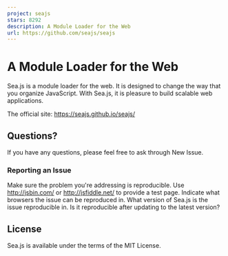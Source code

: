 ```yaml
---
project: seajs
stars: 8292
description: A Module Loader for the Web
url: https://github.com/seajs/seajs
---
```


A Module Loader for the Web
===========================

Sea.js is a module loader for the web. It is designed to change the way that you organize JavaScript. With Sea.js, it is pleasure to build scalable web applications.

The official site: https://seajs.github.io/seajs/

Questions?
----------

If you have any questions, please feel free to ask through New Issue.

### Reporting an Issue

Make sure the problem you're addressing is reproducible. Use http://jsbin.com/ or http://jsfiddle.net/ to provide a test page. Indicate what browsers the issue can be reproduced in. What version of Sea.js is the issue reproducible in. Is it reproducible after updating to the latest version?

License
-------

Sea.js is available under the terms of the MIT License.
